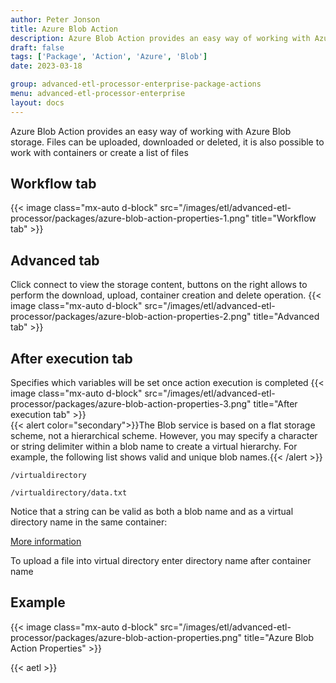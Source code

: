 ```yaml
---
author: Peter Jonson
title: Azure Blob Action
description: Azure Blob Action provides an easy way of working with Azure Blob storage. Files can be uploaded, downloaded or deleted, it is also possible to work with containers or create a list of files
draft: false
tags: ['Package', 'Action', 'Azure', 'Blob']
date: 2023-03-18

group: advanced-etl-processor-enterprise-package-actions
menu: advanced-etl-processor-enterprise
layout: docs
---
```


Azure Blob Action provides an easy way of working with Azure Blob storage. Files can be uploaded, downloaded or deleted, it is also possible to work with containers or create a list of files

## Workflow tab

{{< image class="mx-auto d-block"  src="/images/etl/advanced-etl-processor/packages/azure-blob-action-properties-1.png" title="Workflow tab" >}}

## Advanced tab

Click connect to view the storage content, buttons on the right allows to perform the download, upload, container creation and delete operation.
{{< image class="mx-auto d-block"  src="/images/etl/advanced-etl-processor/packages/azure-blob-action-properties-2.png" title="Advanced tab" >}}

## After execution tab

Specifies which variables will be set once action execution is completed
{{< image class="mx-auto d-block"  src="/images/etl/advanced-etl-processor/packages/azure-blob-action-properties-3.png" title="After execution tab" >}}
\
{{< alert color="secondary">}}The Blob service is based on a flat storage scheme, not a hierarchical scheme. However, you may specify a character or string delimiter within a blob name to create a virtual hierarchy. For example, the following list shows valid and unique blob names.{{< /alert >}}

```
/virtualdirectory

/virtualdirectory/data.txt
```

Notice that a string can be valid as both a blob name and as a virtual directory name in the same container:

[More information](https://docs.microsoft.com/en-us/rest/api/storageservices/naming-and-referencing-containers--blobs--and-metadata)

To upload a file into virtual directory enter directory name after container name

## Example

{{< image class="mx-auto d-block"  src="/images/etl/advanced-etl-processor/packages/azure-blob-action-properties.png" title="Azure Blob Action Properties" >}}

{{< aetl >}}

